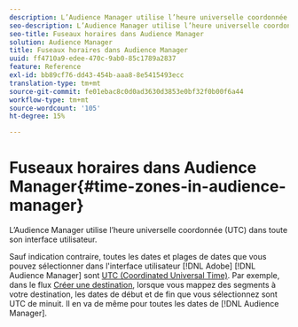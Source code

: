 ```yaml
---
description: L’Audience Manager utilise l’heure universelle coordonnée (UTC) dans toute son interface utilisateur.
seo-description: L’Audience Manager utilise l’heure universelle coordonnée (UTC) dans toute son interface utilisateur.
seo-title: Fuseaux horaires dans Audience Manager
solution: Audience Manager
title: Fuseaux horaires dans Audience Manager
uuid: ff4710a9-edee-470c-9ab0-85c1789a2837
feature: Reference
exl-id: bb89cf76-dd43-454b-aaa8-8e5415493ecc
translation-type: tm+mt
source-git-commit: fe01ebac8c0d0ad3630d3853e0bf32f0b00f6a44
workflow-type: tm+mt
source-wordcount: '105'
ht-degree: 15%

---
```


# Fuseaux horaires dans Audience Manager{#time-zones-in-audience-manager}

L’Audience Manager utilise l’heure universelle coordonnée (UTC) dans toute son interface utilisateur.

Sauf indication contraire, toutes les dates et plages de dates que vous pouvez sélectionner dans l&#39;interface utilisateur [!DNL Adobe] [!DNL Audience Manager] sont [UTC (Coordinated Universal Time)](https://www.timeanddate.com/worldclock/timezone/utc). Par exemple, dans le flux [Créer une destination](../features/destinations/create-cookie-destination.md#segments-mapping), lorsque vous mappez des segments à votre destination, les dates de début et de fin que vous sélectionnez sont UTC de minuit. Il en va de même pour toutes les dates de [!DNL Audience Manager].
